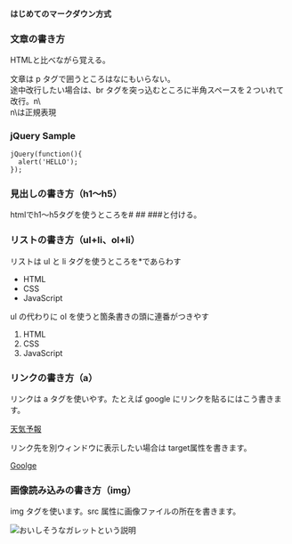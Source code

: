 
#### はじめてのマークダウン方式

### 文章の書き方

HTMLと比べながら覚える。  

文章は p タグで囲うところはなにもいらない。  
途中改行したい場合は、br タグを突っ込むところに半角スペースを２ついれて改行。n\  
n\は正規表現  

### jQuery Sample

    jQuery(function(){
      alert('HELLO');
    });

### 見出しの書き方（h1～h5）

htmlでh1～h5タグを使うところを# ## ###と付ける。  


### リストの書き方（ul+li、ol+li）

リストは ul と li タグを使うところを*であらわす

* HTML
* CSS
* JavaScript

ul の代わりに ol を使うと箇条書きの頭に連番がつきやす

1. HTML
2. CSS
3. JavaScript

### リンクの書き方（a）

リンクは a タグを使いやす。たとえば google にリンクを貼るにはこう書きます。

[天気予報](http://www.jma.go.jp/jp/yoho/320.html)

リンク先を別ウィンドウに表示したい場合は target属性を書きます。

<a href="http://www.google.com" target="_blank">Goolge</a>

### 画像読み込みの書き方（img）

img タグを使います。src 属性に画像ファイルの所在を書きます。

![おいしそうなガレットという説明](http://img04.ti-da.net/usr/soraumiblue/%E7%94%9F%E3%83%8F%E3%83%A0%E3%81%A8%E3%83%AB%E3%83%83%E3%82%B3%E3%83%A9%E3%81%AE%E3%82%AC%E3%83%AC%E3%83%83%E3%83%882.jpg)


